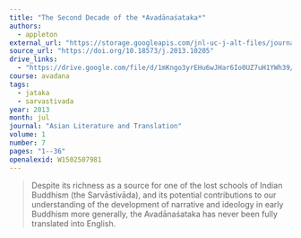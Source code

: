 ```yaml
---
title: "The Second Decade of the *Avadānaśataka*"
authors:
  - appleton
external_url: "https://storage.googleapis.com/jnl-uc-j-alt-files/journals/1/articles/7/submission/proof/7-1-7-1-10-20170908.pdf"
source_url: "https://doi.org/10.18573/j.2013.10205"
drive_links:
  - "https://drive.google.com/file/d/1mKngo3yrEHu6wJHar6Io0UZ7uH1YWh39/view?usp=drivesdk"
course: avadana
tags:
  - jataka
  - sarvastivada
year: 2013
month: jul
journal: "Asian Literature and Translation"
volume: 1
number: 7
pages: "1--36"
openalexid: W1502507981
---
```


> Despite its richness as a source for one of the lost schools of Indian Buddhism (the Sarvāstivāda), and its potential contributions to our understanding of the development of narrative and ideology in early Buddhism more generally, the Avadānaśataka has never been fully translated into English.

